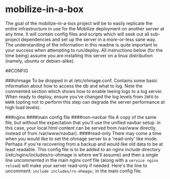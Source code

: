 mobilize-in-a-box
=================

The goal of the mobilize-in-a-box project will be to easily replicate the entire infrastructure in use for the Mobilize deployment on another server at any time.  It will contain config files and scripts which will seek out all sub-project dependencies and set up the server in a more-or-less sane way.  The understanding of the information in this readme is quite important to your success when attempting to run/deploy. All instructions below (for the time being) assume you are installing this server on a linux distribution (namely, ubuntu or debian-alike).

##CONFIG

###ohmage
To be dropped in at /etc/ohmage.conf. Contains some basic information about how to access the db and what to log.  Note the commented section which shows how to enable teeing logs to a log server.  When ready to deploy, ensure you've changed the log levels from `INFO` to `WARN` (opting not to perform this step can degrade the server performance at high load levels).

###nginx
####main config file
####non-navbar file
A copy of the same file, but without the expectation that you'll use the unified navbar setup.  in this case, your local html content can be served from /var/www directly, instead of from /var/www/navbar).
####read-only
There may come a time when you would like to set the ohmage server to a 'read-only' like mode.  Perhaps if you're recovering from a backup and would like old data to be at least readable. This config file is to be added to an nginx include directory (/etc/nginx/includes/ro-ohmage is where we'll assume) and then a single line uncommented in the main nginx conf file (along with a `service nginx reload`) will make your server read-only if needed.  Here's the line to uncomment: `include includes/ro-ohmage;` in the main config file. 
